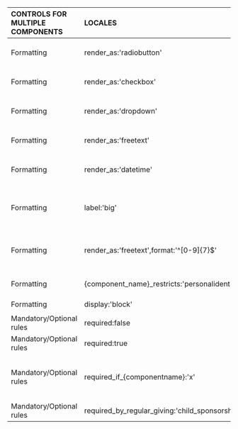 | CONTROLS FOR MULTIPLE COMPONENTS | LOCALES | OUTCOMES | EXAMPLE USES | CAMPAIGNS |
|:-------------|:------|:----------|:----------|------------|
|Formatting |render_as:'radiobutton'|Answer options display as radio buttons||Contact Preferences: Plan International; Custom 4:  WWF Austria |
|Formatting |render_as:'checkbox'|Answer options display as check boxes||Custom 2: UNICEF Together, Custom 1: Unicef Together; Custom 4: Save the Children (Urban Leaf)|
|Formatting |render_as:'dropdown'|Answer options display in a drop box||Child Profile Number: World Vision UK; Custom 4: Save the Children USA|
|Formatting |render_as:'freetext'|Answer options displays as a box for the user to enter text in.||Custom 5:  Unicef Germany, Custom 1: Greenpeace Denmark (DL Marketing)|
|Formatting |render_as:'datetime'|Displays a date drop box in the format of the Date of Birth question||Custom 4: WWF Together|
|Formatting |label:'big'|The text is displayed across the whole screen and not in the format / alignment of the questions. This is useful for long lines of text.||Checkpoint: World Vision Aust; Custom 1: UNICEF|
|Formatting |render_as:'freetext',format:'^[0-9]{7}$'|Render as freetext, accept digits between 0-9 with a 7 character limit i.e. a 7 digit passport number|World Vision Australia Custom 5 for passport number||
|Formatting |{component_name}_restricts:'personalidentificationnumber',interestedin_trigger:'Resident'|Restrict components based on the response to a question in another component|interestedin_restricts:'childprofilenumber|childname',interestedin_trigger:'Yes'|Neet Feet World Vision Support|
|Formatting |display:'block'|….. To be confirmed …..|||
||||||
|Mandatory/Optional rules|required:false|Question is NOT mandatory|||
|Mandatory/Optional rules|required:true|Question IS mandatory|||
|Mandatory/Optional rules|required_if_{componentname}:'x'|Question is mandatory only if a certain response is given to another question i.e. required_if_interestedin:'Non-resident'|required_if_interestedin:'No',restricts:'childregion|childgender|custom_1'|World Vision (Neet Feet)|
|Mandatory/Optional rules|required_by_regular_giving:'child_sponsorship'|….. To be confirmed …..||World Vision Australia|